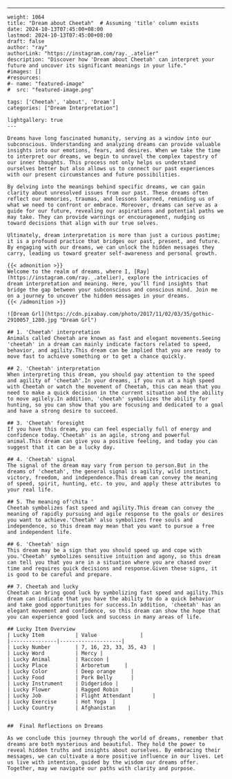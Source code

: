 ---
    weight: 1064
    title: "Dream about Cheetah"  # Assuming 'title' column exists
    date: 2024-10-13T07:45:00+08:00
    lastmod: 2024-10-13T07:45:00+08:00
    draft: false
    author: "ray"
    authorLink: "https://instagram.com/ray._.atelier"
    description: "Discover how 'Dream about Cheetah' can interpret your future and uncover its significant meanings in your life."
    #images: []
    #resources:
    #- name: "featured-image"
    #  src: "featured-image.png"
    
    tags: ['Cheetah', 'about', 'Dream']
    categories: ["Dream Interpretation"]
    
    lightgallery: true
    ---
    
    Dreams have long fascinated humanity, serving as a window into our subconscious. Understanding and analyzing dreams can provide valuable insights into our emotions, fears, and desires. When we take the time to interpret our dreams, we begin to unravel the complex tapestry of our inner thoughts. This process not only helps us understand ourselves better but also allows us to connect our past experiences with our present circumstances and future possibilities.
    
    By delving into the meanings behind specific dreams, we can gain clarity about unresolved issues from our past. These dreams often reflect our memories, traumas, and lessons learned, reminding us of what we need to confront or embrace. Moreover, dreams can serve as a guide for our future, revealing our aspirations and potential paths we may take. They can provide warnings or encouragement, nudging us toward decisions that align with our true selves.
    
    Ultimately, dream interpretation is more than just a curious pastime; it is a profound practice that bridges our past, present, and future. By engaging with our dreams, we can unlock the hidden messages they carry, leading us toward greater self-awareness and personal growth.
    
    {{< admonition >}}
    Welcome to the realm of dreams, where I, [Ray](https://instagram.com/ray._.atelier), explore the intricacies of dream interpretation and meaning. Here, you’ll find insights that bridge the gap between your subconscious and conscious mind. Join me on a journey to uncover the hidden messages in your dreams.
    {{< /admonition >}}
    
    ![Dream Grl](https://cdn.pixabay.com/photo/2017/11/02/03/35/gothic-2910057_1280.jpg "Dream Grl")
    
    ## 1. 'Cheetah' interpretation
    Animals called Cheetah are known as fast and elegant movements.Seeing 'cheetah' in a dream can mainly indicate factors related to speed, behavior, and agility.This dream can be implied that you are ready to move fast to achieve something or to get a chance quickly.
    
    ## 2. 'Cheetah' interpretation
    When interpreting this dream, you should pay attention to the speed and agility of 'cheetah'.In your dreams, if you run at a high speed with Cheetah or watch the movement of Cheetah, this can mean that you need to make a quick decision in the current situation and the ability to move agilely.In addition, 'cheetah' symbolizes the ability for hunting, so you can show that you are focusing and dedicated to a goal and have a strong desire to succeed.
    
    ## 3. 'Cheetah' foresight
    If you have this dream, you can feel especially full of energy and confidence today.'Cheetah' is an agile, strong and powerful animal.This dream can give you a positive feeling, and today you can suggest that it can be a lucky day.
    
    ## 4. 'Cheetah' signal
    The signal of the dream may vary from person to person.But in the dreams of 'cheetah', the general signal is agility, wild instinct, victory, freedom, and independence.This dream can convey the meaning of speed, spirit, hunting, etc. to you, and apply these attributes to your real life.
    
    ## 5. The meaning of'chita '
    Cheetah symbolizes fast speed and agility.This dream can convey the meaning of rapidly pursuing and agile response to the goals or desires you want to achieve.'Cheetah' also symbolizes free souls and independence, so this dream may mean that you want to pursue a free and independent life.
    
    ## 6. 'Cheetah' sign
    This dream may be a sign that you should speed up and cope with you.'Cheetah' symbolizes sensitive intuition and agony, so this dream can tell you that you are in a situation where you are chased over time and requires quick decisions and response.Given these signs, it is good to be careful and prepare.
    
    ## 7. Cheetah and lucky
    Cheetah can bring good luck by symbolizing fast speed and agility.This dream can indicate that you have the ability to do a quick behavior and take good opportunities for success.In addition, 'cheetah' has an elegant movement and confidence, so this dream can show the hope that you can experience good luck and success in many areas of life.
    
    ## Lucky Item Overview
    | Lucky Item          | Value              |
    |---------------|--------------------|
    | Lucky Number        | 7, 16, 23, 33, 35, 43  |
    | Lucky Word          | Mercy |
    | Lucky Animal        | Raccoon |
    | Lucky Place         | Arboretum     |
    | Lucky Color         | Deep orange     |
    | Lucky Food          | Pork Belly      |
    | Lucky Instrument    | Didgeridoo |
    | Lucky Flower        | Ragged Robin    |
    | Lucky Job           | Flight Attendant       |
    | Lucky Exercise      | Hot Yoga  |
    | Lucky Country       | Afghanistan    |
    
    
    ##  Final Reflections on Dreams
    
    As we conclude this journey through the world of dreams, remember that dreams are both mysterious and beautiful. They hold the power to reveal hidden truths and insights about ourselves. By embracing their messages, we can cultivate a more positive influence in our lives. Let us live with intention, guided by the wisdom our dreams offer. Together, may we navigate our paths with clarity and purpose.
    